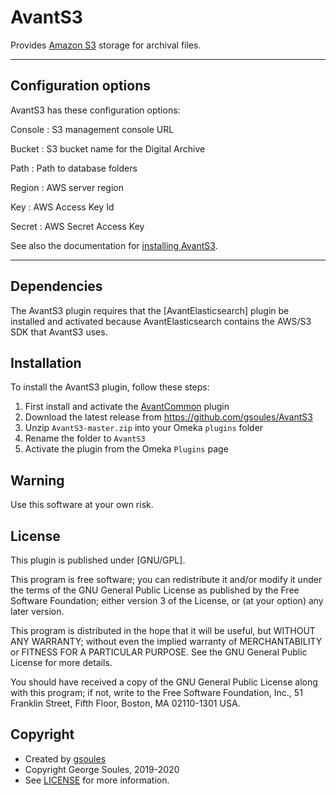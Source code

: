 # AvantS3

Provides [Amazon S3](https://aws.amazon.com/free/storage) storage for archival files.

---

## Configuration options

AvantS3 has these configuration options:

Console
:   S3 management console URL

Bucket
:   S3 bucket name for the Digital Archive

Path
:   Path to database folders

Region
:   AWS server region

Key
:   AWS Access Key Id

Secret
:   AWS Secret Access Key

See also the documentation for [installing AvantS3](../../../superuser/install-digital-archive/#avants3).

---

## Dependencies
The AvantS3 plugin requires that the [AvantElasticsearch] plugin be installed and activated
because AvantElasticsearch contains the AWS/S3 SDK that AvantS3 uses.

## Installation

To install the AvantS3 plugin, follow these steps:

1. First install and activate the [AvantCommon] plugin
1. Download the latest release from <https://github.com/gsoules/AvantS3>
1. Unzip `AvantS3-master.zip` into your Omeka `plugins` folder
1. Rename the folder to `AvantS3`
1. Activate the plugin from the Omeka `Plugins` page

## Warning

Use this software at your own risk.

##  License

This plugin is published under [GNU/GPL].

This program is free software; you can redistribute it and/or modify it under
the terms of the GNU General Public License as published by the Free Software
Foundation; either version 3 of the License, or (at your option) any later
version.

This program is distributed in the hope that it will be useful, but WITHOUT
ANY WARRANTY; without even the implied warranty of MERCHANTABILITY or FITNESS
FOR A PARTICULAR PURPOSE. See the GNU General Public License for more
details.

You should have received a copy of the GNU General Public License along with
this program; if not, write to the Free Software Foundation, Inc.,
51 Franklin Street, Fifth Floor, Boston, MA 02110-1301 USA.

## Copyright

-   Created by [gsoules](https://github.com/gsoules)
-   Copyright George Soules, 2019-2020
-   See [LICENSE](https://github.com/gsoules/AvantS3/blob/master/LICENSE) for more information.


[AvantAdmin]:         avantadmin.md
[AvantCommon]:        avantcommon.md
[AvantCustom]:        avantcustom.md
[AvantDPLA]:          avantdpla.md
[AvantElements]:      avantelements.md
[AvantRelationships]: avantrelationships.md
[AvantSearch]:        avantsearch.md
[AvantS3]:            avants3.md
[AvantZoom]:          avantzoom.md